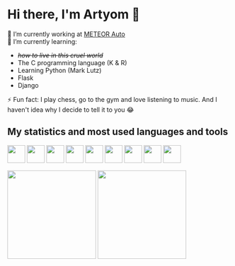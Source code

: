 # Hi there, I'm Artyom 👋
🔭 I’m currently working at [METEOR Auto](https://meteor-auto.ru/)\
🌱 I’m currently learning: 
 - _~~how to live in this cruel world~~_
 - The C programming language (K & R)
 - Learning Python (Mark Lutz)
 - Flask
 - Django

⚡ Fun fact: I play chess, go to the gym and love listening to music. And I haven't idea why I decide to tell it to you 😂
## My statistics and most used languages and tools
<p align="left">
 <img src="https://cdn.jsdelivr.net/gh/devicons/devicon/icons/python/python-original.svg" width=40>
 <img src="https://cdn.jsdelivr.net/gh/devicons/devicon/icons/javascript/javascript-original.svg" width=40>
 <img src="https://cdn.jsdelivr.net/gh/devicons/devicon/icons/html5/html5-original.svg" width=40>
 <img src="https://cdn.jsdelivr.net/gh/devicons/devicon/icons/css3/css3-original.svg" width=40>
 <img src="https://cdn.jsdelivr.net/gh/devicons/devicon/icons/qt/qt-original.svg" width=40>
 <img src="https://cdn.jsdelivr.net/gh/devicons/devicon/icons/flask/flask-original-wordmark.svg" width=40>
 <img src="https://cdn.jsdelivr.net/gh/devicons/devicon/icons/git/git-original.svg" width=40>
 <img src="https://cdn.jsdelivr.net/gh/devicons/devicon/icons/postgresql/postgresql-original.svg" width=40>
 <img src="https://cdn.jsdelivr.net/gh/devicons/devicon/icons/linux/linux-original.svg" width=40>
</p>

<p>
  <img height=200 align="center" src="https://github-readme-stats.vercel.app/api?username=a-ermukanoff&theme=bear&rank_icon=github">
  <img height=200 align="center" src="https://github-readme-stats.vercel.app/api/top-langs?username=a-ermukanoff&layout=donut&langs_count=8&card_width=320&theme=bear">
</p>
